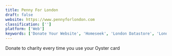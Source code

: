 ```yaml
---
title: Penny For London
draft: false 
website: https://www.pennyforlondon.com
classification: ['']
platform: ['Web']
keywords: ['Donate Your Website', 'Homeseek', 'London Datastore', 'London Rent Hacker', 'London Startup Guide', 'Soundmap of London', 'TAP London', 'WoofTrax']
---
```

Donate to charity every time you use your Oyster card